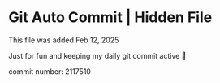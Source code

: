 # Git Auto Commit | Hidden File

This file was added Feb 12, 2025

Just for fun and keeping my daily git commit active 🤪

commit number: 2117510
